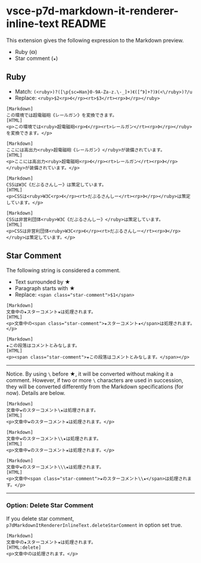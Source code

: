 # vsce-p7d-markdown-it-renderer-inline-text README

This extension gives the following expression to the Markdown preview.

- Ruby (`《》`)
- Star comment (`★`)

## Ruby

- Match: `(<ruby>)?([\p{sc=Han}0-9A-Za-z.\-_]+)《([^》]+?)》(<\/ruby>)?/u`
- Replace: `<ruby>$2<rp>《</rp><rt>$3</rt><rp>》</rp></ruby>`


```
[Markdown]
この環境では超電磁砲《レールガン》を変換できます。
[HTML]
<p>この環境では<ruby>超電磁砲<rp>《</rp><rt>レールガン</rt><rp>》</rp></ruby>を変換できます。</p>

[Markdown]
ここには高出力<ruby>超電磁砲《レールガン》</ruby>が装備されています。
[HTML]
<p>ここには高出力<ruby>超電磁砲<rp>《</rp><rt>レールガン</rt><rp>》</rp></ruby>が装備されています。</p>

[Markdown]
CSSはW3C《だぶるさんしー》は策定しています。
[HTML]
<p>CSSは<ruby>W3C<rp>《</rp><rt>だぶるさんしー</rt><rp>》</rp></ruby>は策定しています。</p>

[Markdown]
CSSは非営利団体<ruby>W3C《だぶるさんしー》</ruby>は策定しています。
[HTML]
<p>CSSは非営利団体<ruby>W3C<rp>《</rp><rt>だぶるさんしー</rt><rp>》</rp></ruby>は策定しています。</p>
```

## Star Comment

The following string is considered a comment.

- Text surrounded by ★
- Paragraph starts with ★
- Replace: `<span class="star-comment">$1</span>`


```
[Markdown]
文章中の★スターコメント★は処理されます。
[HTML]
<p>文章中の<span class="star-comment">★スターコメント★</span>は処理されます。</p>

[Markdown]
★この段落はコメントとみなします。
[HTML]
<p><span class="star-comment">★この段落はコメントとみなします。</span></p>
```

---

Notice. By using `\` before ★, it will be converted without making it a comment. However, if two or more `\` characters are used in succession, they will be converted differently from the Markdown specifications (for now). Details are below.

```
[Markdown]
文章中★のスターコメント\★は処理されます。
[HTML]
<p>文章中★のスターコメント★は処理されます。</p>

[Markdown]
文章中★のスターコメント\\★は処理されます。
[HTML]
<p>文章中★のスターコメント★は処理されます。</p>

[Markdown]
文章中★のスターコメント\\\★は処理されます。
[HTML]
<p>文章中<span class="star-comment">★のスターコメント\\★</span>は処理されます。</p>
```

---

### Option: Delete Star Comment

If you delete star comment, `p7dMarkdownItRendererInlineText.deleteStarComment` in option set true.

```
[Markdown]
文章中の★スターコメント★は処理されます。
[HTML:delete]
<p>文章中のは処理されます。</p>
```
